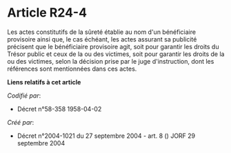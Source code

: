 # Article R24-4

Les actes constitutifs de la sûreté établie au nom d'un bénéficiaire provisoire ainsi que, le cas échéant, les actes assurant
sa publicité précisent que le bénéficiaire provisoire agit, soit pour garantir les droits du Trésor public et ceux de la ou
des victimes, soit pour garantir les droits de la ou des victimes, selon la décision prise par le juge d'instruction, dont
les références sont mentionnées dans ces actes.

**Liens relatifs à cet article**

_Codifié par_:

  - Décret n°58-358 1958-04-02

_Créé par_:

  - Décret n°2004-1021 du 27 septembre 2004 - art. 8 () JORF 29 septembre 2004
